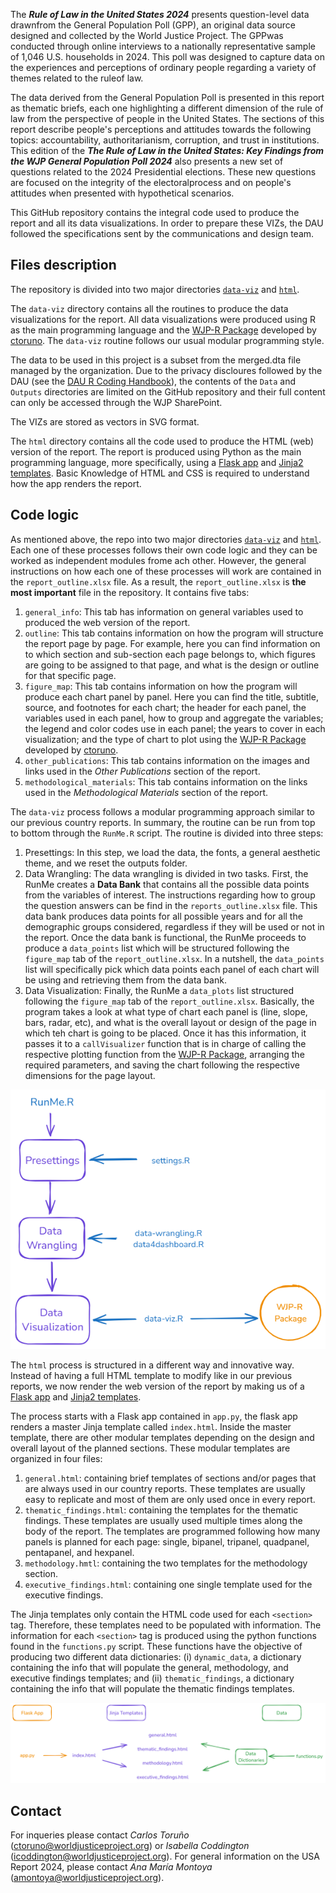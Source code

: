 The **_Rule of Law in the United States 2024_** presents question-level data drawnfrom the General Population Poll (GPP), an original data source designed and collected by the World Justice Project. The GPPwas conducted through online interviews to a nationally representative sample of 1,046 U.S. households in 2024. This poll was designed to capture data on the experiences and perceptions of ordinary people regarding a variety of themes related to the ruleof law.

The data derived from the General Population Poll is presented in this report as thematic briefs, each one highlighting a different dimension of the rule of law from the perspective of people in the United States. The sections of this report describe people's perceptions and attitudes towards the following topics: accountability, authoritarianism, corruption, and trust in institutions. This edition of the **_The Rule of Law in the United States: Key Findings from the WJP General Population Poll 2024_** also presents a new set of questions related to the 2024 Presidential elections. These new questions are focused on the integrity of the electoralprocess and on people's attitudes when presented with hypothetical scenarios.

This GitHub repository contains the integral code used to produce the report and all its data visualizations. In order to prepare these VIZs, the DAU followed the specifications sent by the communications and design team.

## Files description
The repository is divided into two major directories [`data-viz`](https://github.com/WJP-DAU/USA-report-2024/tree/main/data-viz) and [`html`](https://github.com/WJP-DAU/USA-report-2024/tree/main/html).

The `data-viz` directory contains all the routines to produce the data visualizations for the report. All data visualizations were produced using R as the main programming language and the [WJP-R Package](https://github.com/ctoruno/WJPr) developed by [ctoruno](https://github.com/ctoruno). The `data-viz` routine follows our usual modular programming style.

The data to be used in this project is a subset from the merged.dta file managed by the organization. Due to the privacy discloures followed by the DAU (see the [DAU R Coding Handbook](https://ctoruno.quarto.pub/wjp-r-handbook/)), the contents of the `Data` and `Outputs` directories are limited on the GitHub repository and their full content can only be accessed through the WJP SharePoint.

The VIZs are stored as vectors in SVG format.

The `html` directory contains all the code used to produce the HTML (web) version of the report. The report is produced using Python as the main programming language, more specifically, using a [Flask app](https://flask.palletsprojects.com/en/3.0.x/) and [Jinja2 templates](https://jinja.palletsprojects.com/en/3.1.x/). Basic Knowledge of HTML and CSS is required to understand how the app renders the report.

## Code logic
As mentioned above, the repo into two major directories [`data-viz`](https://github.com/WJP-DAU/USA-report-2024/tree/main/data-viz) and [`html`](https://github.com/WJP-DAU/USA-report-2024/tree/main/html). Each one of these processes follows their own code logic and they can be worked as independent modules frome ach other. However, the general instructions on how each one of these processes will work are contained in the `report_outline.xlsx` file. As a result, the `report_outline.xlsx` is **the most important** file in the repository. It contains five tabs:
1. `general_info`: This tab has information on general variables used to produced the web version of the report.
2. `outline`: This tab contains information on how the program will structure the report page by page. For example, here you can find information on to which section and sub-section each page belongs to, which figures are going to be assigned to that page, and what is the design or outline for that specific page.
3. `figure_map`: This tab contains information on how the program will produce each chart panel by panel. Here you can find the title, subtitle, source, and footnotes for each chart; the header for each panel, the variables used in each panel, how to group and aggregate the variables; the legend and color codes use in each panel; the years to cover in each visualization; and the type of chart to plot using the [WJP-R Package](https://github.com/ctoruno/WJPr) developed by [ctoruno](https://github.com/ctoruno).
4. `other_publications`: This tab contains information on the images and links used in the _Other Publications_ section of the report.
5. `methodological_materials`: This tab contains information on the links used in the _Methodological Materials_ section of the report.

The `data-viz` process follows a modular programming approach similar to our previous country reports. In summary, the routine can be run from top to bottom through the `RunMe.R` script. The routine is divided into three steps:

1. Presettings: In this step, we load the data, the fonts, a general aesthetic theme, and we reset the outputs folder.
2. Data Wrangling: The data wrangling is divided in two tasks. First, the RunMe creates a **Data Bank** that contains all the possible data points from the variables of interest. The instructions regarding how to group the question answers can be find in the `reports_outline.xlsx` file. This data bank produces data points for all possible years and for all the demographic groups considered, regardless if they will be used or not in the report. Once the data bank is functional, the RunMe proceeds to produce a `data_points` list which will be structured following the `figure_map` tab of the `report_outline.xlsx`. In a nutshell, the `data_points` list will specifically pick which data points each panel of each chart will be using and retrieving them from the data bank.
3. Data Visualization: Finally, the RunMe a `data_plots` list structured following the `figure_map` tab of the `report_outline.xlsx`. Basically, the program takes a look at what type of chart each panel is (line, slope, bars, radar, etc), and what is the overall layout or design of the page in which teh chart is going to be placed. Once it has this information, it passes it to a `callVisualizer` function that is in charge of calling the respective plotting function from the [WJP-R Package](https://github.com/ctoruno/WJPr), arranging the required parameters, and saving the chart following the respective dimensions for the page layout.

![](code-logic-data-viz.png)

The `html` process is structured in a different way and innovative way. Instead of having a full HTML template to modify like in our previous reports, we now render the web version of the report by making us of a [Flask app](https://flask.palletsprojects.com/en/3.0.x/) and [Jinja2 templates](https://jinja.palletsprojects.com/en/3.1.x/).

The process starts with a Flask app contained in `app.py`, the flask app renders a master Jinja template called `index.html`. Inside the master template, there are other modular templates depending on the design and overall layout of the planned sections. These modular templates are organized in four files:
1. `general.html`: containing brief templates of sections and/or pages that are always used in our country reports. These templates are usually easy to replicate and most of them are only used once in every report.
2. `thematic_findings.html`: containing the templates for the thematic findings. These templates are usually used multiple times along the body of the report. The templates are programmed following how many panels is planned for each page: single, bipanel, tripanel, quadpanel, pentapanel, and hexpanel.
3. `methodology.hmtl`: containing the two templates for the methodology section.
4. `executive_findings.html`: containing one single template used for the executive findings.

The Jinja templates only contain the HTML code used for each `<section>` tag. Therefore, these templates need to be populated with information. The information for each `<section>` tag is produced using the python functions found in the `functions.py` script. These functions have the objective of producing two different data dictionaries: (i) `dynamic_data`, a dictionary containing the info that will populate the general, methodology, and executive findings templates; and (ii) `thematic_findings`, a dictionary containing the info that will populate the thematic findings templates.

![](code-logic-html.png)

## Contact
For inqueries please contact _Carlos Toruño_ (ctoruno@worldjusticeproject.org) or _Isabella Coddington_ (icoddington@worldjusticeproject.org). For general information on the USA Report 2024, please contact _Ana María Montoya_ (amontoya@worldjusticeproject.org).
